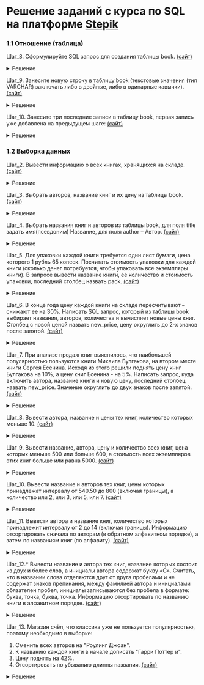 # Решение заданий с курса по SQL на платформе [Stepik](https://stepik.org/catalog)

### 1.1 Отношение (таблица)

Шаг_8. Сформулируйте SQL запрос для создания таблицы book. [(сайт)](https://stepik.org/lesson/297508/step/8?unit=279268)

<details>
  <summary>Решение</summary>

```mysql
CREATE TABLE book(
    book_id INT PRIMARY KEY AUTO_INCREMENT, 
    title VARCHAR(50),
    author 	VARCHAR(30),
    price  DECIMAL(8, 2),
    amount INT
)
```

</details>

Шаг_9. Занесите новую строку в таблицу book (текстовые значения (тип VARCHAR) заключать либо в двойные, либо в одинарные кавычки). [(сайт)](https://stepik.org/lesson/297508/step/9?unit=279268)

<details>
  <summary>Решение</summary>

```mysql
INSERT INTO book (book_id,	title,	author,	price,	amount) 
VALUES (1,	'Мастер и Маргарита',	'Булгаков М.А.',	670.99,	3)
```

</details>

Шаг_10. Занесите три последние записи в таблицу book,  первая запись уже добавлена на предыдущем шаге: [(сайт)](https://stepik.org/lesson/297508/step/10?unit=279268)

<details>
  <summary>Решение</summary>

```mysql
INSERT INTO book (title, author, price, amount)
VALUES ('Белая гвардия', 'Булгаков М.А.', 540.50, 5);
INSERT INTO book (title, author, price, amount)
VALUES ('Идиот', 'Достоевский Ф.М.', 460.00, 10);
INSERT INTO book (title, author, price, amount)
VALUES ('Братья Карамазовы', 'Достоевский Ф.М.', 799.01, 2);
SELECT * FROM book
```

</details>


### 1.2 Выборка данных

Шаг_2. Вывести информацию о всех книгах, хранящихся на складе. [(сайт)](https://stepik.org/lesson/297509/step/2?unit=279269)

<details>
  <summary>Решение</summary>

```mysql
select * from book
```

</details>

Шаг_3. Выбрать авторов, название книг и их цену из таблицы book. [(сайт)](https://stepik.org/lesson/297509/step/3?unit=279269)

<details>
  <summary>Решение</summary>

```mysql
select author, title, price
from book
```

</details>

Шаг_4. Выбрать названия книг и авторов из таблицы book, для поля title задать имя(псевдоним) Название, для поля author –  Автор. [(сайт)](https://stepik.org/lesson/297509/step/4?unit=279269)

<details>
  <summary>Решение</summary>

```mysql
select author, title, price
from book
```

</details>

Шаг_5. Для упаковки каждой книги требуется один лист бумаги, цена которого 1 рубль 65 копеек. Посчитать стоимость упаковки для каждой книги (сколько денег потребуется, чтобы упаковать все экземпляры книги). В запросе вывести название книги, ее количество и стоимость упаковки, последний столбец назвать pack.  [(сайт)](https://stepik.org/lesson/297509/step/5?unit=279269)

<details>
  <summary>Решение</summary>

```mysql
select title, amount, amount*1.65 as pack
from book
```

</details>

Шаг_6. В конце года цену каждой книги на складе пересчитывают – снижают ее на 30%. Написать SQL запрос, который из таблицы book выбирает названия, авторов, количества и вычисляет новые цены книг. Столбец с новой ценой назвать new_price, цену округлить до 2-х знаков после запятой.  [(сайт)](https://stepik.org/lesson/297509/step/6?unit=279269)

<details>
  <summary>Решение</summary>

```mysql
select title, author, amount, round(price*0.7,2) as new_price
from book
```

</details>

Шаг_7. При анализе продаж книг выяснилось, что наибольшей популярностью пользуются книги Михаила Булгакова, на втором месте книги Сергея Есенина. Исходя из этого решили поднять цену книг Булгакова на 10%, а цену книг Есенина - на 5%. Написать запрос, куда включить автора, название книги и новую цену, последний столбец назвать new_price. Значение округлить до двух знаков после запятой.  [(сайт)](https://stepik.org/lesson/297509/step/7?unit=279269)

<details>
  <summary>Решение</summary>

```mysql
select author, title, 
       round(if(author = 'Булгаков М.А.',price*1.1,if(author = 'Есенин С.А.',price*1.05,price)),2) as new_price
from   book   
```

</details>

Шаг_8. Вывести автора, название  и цены тех книг, количество которых меньше 10.  [(сайт)](https://stepik.org/lesson/297509/step/8?unit=279269)

<details>
  <summary>Решение</summary>

```mysql
select author, title,  price 
from book
where amount < 10 
```

</details>

Шаг_9. Вывести название, автора,  цену  и количество всех книг, цена которых меньше 500 или больше 600, а стоимость всех экземпляров этих книг больше или равна 5000.  [(сайт)](https://stepik.org/lesson/297509/step/9?unit=279269)

<details>
  <summary>Решение</summary>

```mysql
select  title, author, price, amount
from book 
where (price < 500 or price > 600)
  and amount*price >= 5000
```

</details>

Шаг_10. Вывести название и авторов тех книг, цены которых принадлежат интервалу от 540.50 до 800 (включая границы),  а количество или 2, или 3, или 5, или 7.  [(сайт)](https://stepik.org/lesson/297509/step/10?unit=279269)

<details>
  <summary>Решение</summary>

```mysql
select title, author
from book
where price BETWEEN 540.50 and 800
  and amount in (2,3,5,7)
```

</details>

Шаг_11. Вывести  автора и название  книг, количество которых принадлежит интервалу от 2 до 14 (включая границы). Информацию  отсортировать сначала по авторам (в обратном алфавитном порядке), а затем по названиям книг (по алфавиту).  [(сайт)](https://stepik.org/lesson/297509/step/11?unit=279269)

<details>
  <summary>Решение</summary>

```mysql
select author, title 
from book 
where amount between 2 and 14
order by 1 desc, 2 asc
```

</details>

Шаг_12.* Вывести название и автора тех книг, название которых состоит из двух и более слов, а инициалы автора содержат букву «С». Считать, что в названии слова отделяются друг от друга пробелами и не содержат знаков препинания, между фамилией автора и инициалами обязателен пробел, инициалы записываются без пробела в формате: буква, точка, буква, точка. Информацию отсортировать по названию книги в алфавитном порядке.  [(сайт)](https://stepik.org/lesson/297509/step/12?unit=279269)

<details>
  <summary>Решение</summary>

```mysql
select title, author
from book
where trim(title) like '% %'
  and author like '%С.%'
order by title
```

</details>

Шаг_13. Магазин счёл, что классика уже не пользуется популярностью, поэтому необходимо в выборке:
1. Сменить всех авторов на "Роулинг Джоан".
2. К названию каждой книги в начале дописать "Гарри Поттер и".
3. Цену поднять на 42%.
4. Отсортировать по убыванию длинны названия.  [(сайт)](https://stepik.org/lesson/297509/step/13?unit=279269)

<details>
  <summary>Решение</summary>

```mysql
SELECT 'Роулинг Джоан'AS author,
        CONCAT_WS(' ', 'Гарри Поттер и', title) AS title,
        ROUND(price*1.42,2) AS price
FROM book
ORDER BY LENGTH (title) DESC
```

</details>

